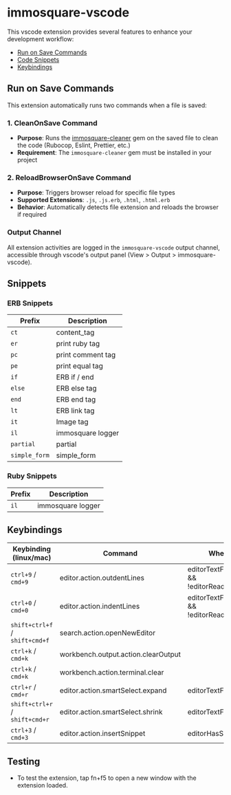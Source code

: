 # immosquare-vscode

This vscode extension provides several features to enhance your development workflow:

- [Run on Save Commands](#run-on-save-commands) 
- [Code Snippets](#snippets) 
- [Keybindings](#keybindings)
 
## Run on Save Commands

This extension automatically runs two commands when a file is saved:

### 1. CleanOnSave Command
- **Purpose**: Runs the [immosquare-cleaner](https://github.com/immosquare/immosquare-cleaner) gem on the saved file to clean the code (Rubocop, Eslint, Prettier, etc.)
- **Requirement**: The `immosquare-cleaner` gem must be installed in your project

### 2. ReloadBrowserOnSave Command
- **Purpose**: Triggers browser reload for specific file types
- **Supported Extensions**: `.js`, `.js.erb`, `.html`, `.html.erb`
- **Behavior**: Automatically detects file extension and reloads the browser if required

### Output Channel
All extension activities are logged in the `immosquare-vscode` output channel, accessible through vscode's output panel (View > Output > immosquare-vscode).

## Snippets

### ERB Snippets

| Prefix        | Description            |
| --------      | ---------------------- |
| `ct`          | content_tag            |
| `er`          | print ruby tag         |
| `pc`          | print comment tag      |
| `pe`          | print equal tag        |
| `if`          | ERB if / end           |
| `else`        | ERB else tag           |
| `end`         | ERB end tag            |
| `lt`          | ERB link tag           |
| `it`          | Image tag              |
| `il`          | immosquare logger      |
| `partial`     | partial                |
| `simple_form` | simple_form            |


### Ruby Snippets

| Prefix   | Description            |
| -------- | ---------------------- |
| `il`     | immosquare logger      |

## Keybindings

| Keybinding (linux/mac)         | Command                                  | When                                  |
| ------------------------------ | ---------------------------------------- | ------------------------------------- |
| `ctrl+9` / `cmd+9`             | editor.action.outdentLines               | editorTextFocus && !editorReadonly    |
| `ctrl+0` / `cmd+0`             | editor.action.indentLines                | editorTextFocus && !editorReadonly    |
| `shift+ctrl+f` / `shift+cmd+f` | search.action.openNewEditor              |                                       |
| `ctrl+k` / `cmd+k`             | workbench.output.action.clearOutput      |                                       |
| `ctrl+k` / `cmd+k`             | workbench.action.terminal.clear          |                                       |
| `ctrl+r` / `cmd+r`             | editor.action.smartSelect.expand         | editorTextFocus                       |
| `shift+ctrl+r` / `shift+cmd+r` | editor.action.smartSelect.shrink         | editorTextFocus                       |
| `ctrl+3` / `cmd+3`             | editor.action.insertSnippet              | editorHasSelection                    |



## Testing
- To test the extension, tap fn+f5 to open a new window with the extension loaded.